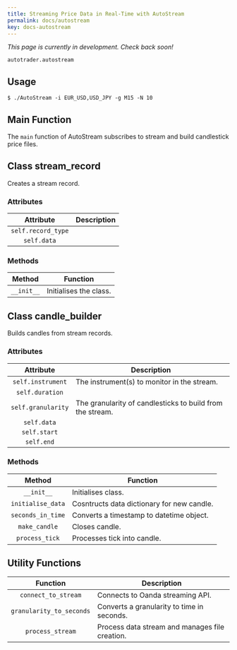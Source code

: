 ```yaml
---
title: Streaming Price Data in Real-Time with AutoStream
permalink: docs/autostream
key: docs-autostream
---
```



*This page is currently in development. Check back soon!*


`autotrader.autostream`

## Usage

```
$ ./AutoStream -i EUR_USD,USD_JPY -g M15 -N 10
```



## Main Function
The `main` function of AutoStream subscribes to stream and build candlestick price files.



## Class stream_record
Creates a stream record.

### Attributes

|           Attribute       | Description                                                                                     |
| :-----------------------: | ----------------------------------------------------------------------------------------------- |
|     `self.record_type`     |       |
|    `self.data`        |       |


### Methods

|           Method           | Function                                                                                           |
| :------------------------: | -------------------------------------------------------------------------------------------------- |
| `__init__` | Initialises the class. |




## Class candle_builder
Builds candles from stream records.

### Attributes

|           Attribute       | Description                                                                                     |
| :-----------------------: | ----------------------------------------------------------------------------------------------- |
|     `self.instrument`     | The instrument(s) to monitor in the stream.       |
|    `self.duration`        |   |
|    `self.granularity`     | The granularity of candlesticks to build from the stream.      |
|     `self.data`           |       |
|     `self.start`          |       |
|      `self.end`           |       |



### Methods

|           Method           | Function                                                                                           |
| :------------------------: | -------------------------------------------------------------------------------------------------- |
|         `__init__`         | Initialises class.   |
|    `initialise_data`     | Cosntructs data dictionary for new candle.      |
|     `seconds_in_time`    | Converts a timestamp to datetime object.      |
|     `make_candle`    |  Closes candle.     |
|    `process_tick`     |  Processes tick into candle.     |




## Utility Functions

| Function | Description |
| :------: | ----------- |
| `connect_to_stream` | Connects to Oanda streaming API. |
| `granularity_to_seconds` | Converts a granularity to time in seconds. |
| `process_stream` | Process data stream and manages file creation. |
